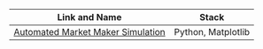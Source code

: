 | Link and Name                                   | Stack       |
| ---------------------------------------------- | ----------- |
| [Automated Market Maker Simulation](https://github.com/RickOwri/token-engineering/blob/main/TokenEngineering%20Python%20Course.ipynb) | Python, Matplotlib  |
